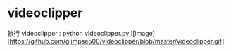 # videoclipper
執行 videoclipper : python videoclipper.py
![image][https://github.com/glimpse500/videoclipper/blob/master/videoclipper.gif]

